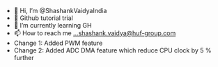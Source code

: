 - 👋 Hi, I’m @ShashankVaidyaIndia
- 👀 Github tutorial trial
- 🌱 I’m currently learning GH
- 📫 How to reach me ...shashank.vaidya@huf-group.com
- Change 1: Added PWM feature
- Change 2: Added ADC DMA feature which reduce CPU clock by 5 % further

<!---
ShashankVaidyaIndia/ShashankVaidyaIndia is a ✨ special ✨ repository because its `README.md` (this file) appears on your GitHub profile.
You can click the Preview link to take a look at your changes.
--->
